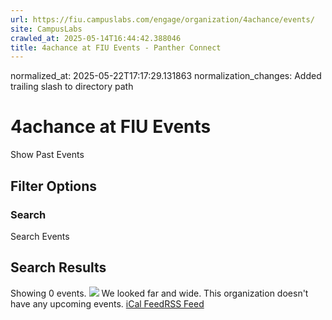 ```yaml
---
url: https://fiu.campuslabs.com/engage/organization/4achance/events/
site: CampusLabs
crawled_at: 2025-05-14T16:44:42.388046
title: 4achance at FIU Events - Panther Connect
---
```

normalized_at: 2025-05-22T17:17:29.131863
normalization_changes: Added trailing slash to directory path

# 4achance at FIU Events
Show Past Events
## Filter Options
### Search
Search Events
## Search Results
Showing 0 events.
![](https://static.campuslabsengage.com/discovery/images/events_1.svg)
We looked far and wide.
This organization doesn't have any upcoming events.
[iCal Feed](https://fiu.campuslabs.com/engage/organization/4achance/events.ics)[RSS Feed](https://fiu.campuslabs.com/engage/organization/4achance/events.rss)
